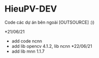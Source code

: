 # HieuPV-DEV
Code các dự án bên ngoài [OUTSOURCE] :))

*21/06/21
- add code ncnn
- add lib opencv 4.1.2, lib ncnn
*22/06/21
- add lib mnn 1.1.7
